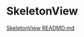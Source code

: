 # SkeletonView

[SkeletonView READMD.md](https://github.com/Juanpe/SkeletonView/blob/main/README_ko.md)